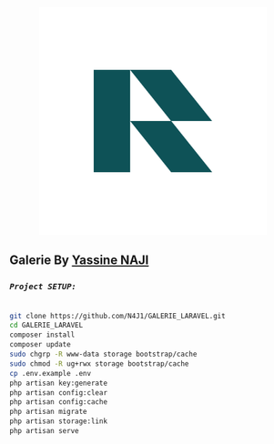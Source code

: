 <p align="center"><a href="#"><img src="/public/images/logo/logo-svg.svg" width="400" alt="Galerie Logo"></a></p>

## Galerie By [Yassine NAJI](https://www.linkedin.com/in/yassinenaji0/)


###  *`Project SETUP:`*

```sh

git clone https://github.com/N4J1/GALERIE_LARAVEL.git
cd GALERIE_LARAVEL
composer install
composer update
sudo chgrp -R www-data storage bootstrap/cache
sudo chmod -R ug+rwx storage bootstrap/cache
cp .env.example .env
php artisan key:generate
php artisan config:clear
php artisan config:cache
php artisan migrate
php artisan storage:link
php artisan serve

```

